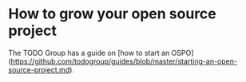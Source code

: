 # How to grow your open source project 

The TODO Group has a guide on [how to start an OSPO] (https://github.com/todogroup/guides/blob/master/starting-an-open-source-project.md). 
